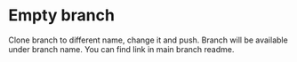 # Empty branch

Clone branch to different name, change it and push. Branch will be available under branch name. You can find link in main branch readme.